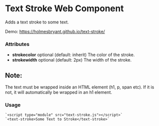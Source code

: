 # Text Stroke Web Component

Adds a text stroke to some text.

Demo: https://holmesbryant.github.io/text-stroke/

### Attributes

-   **strokecolor** optional (default: inherit) The color of the stroke.
-   **strokewidth** optional (default: 2px) The width of the stroke.

## Note:

The text must be wrapped inside an HTML element (h1, p, span etc). If it is not, it will automatically be wrapped in an h1 element.

### Usage

    `<script type="module" src="text-stroke.js"></script>`
    `<text-stroke>Some Text to Stroke</text-stroke>`

